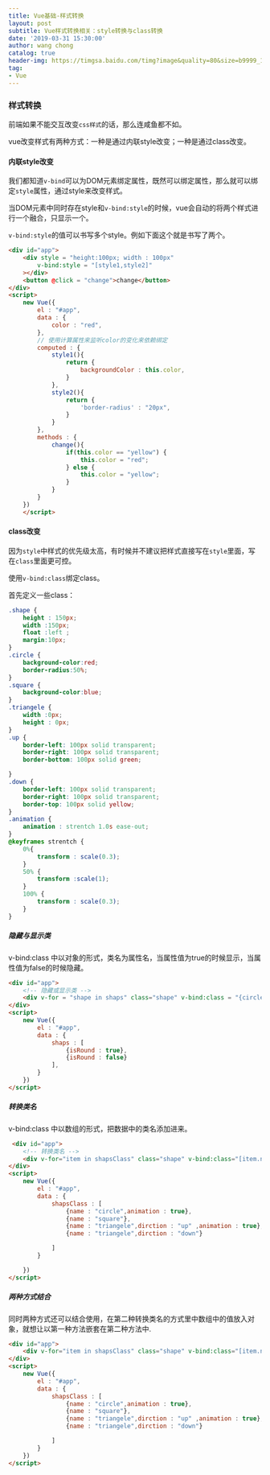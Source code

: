 ```yaml
---
title: Vue基础-样式转换
layout: post
subtitle: Vue样式转换相关：style转换与class转换
date: '2019-03-31 15:30:00'
author: wang chong
catalog: true
header-img: https://timgsa.baidu.com/timg?image&quality=80&size=b9999_10000&sec=1554026785443&di=02cb27b4261a056c17ecca6c27e1c433&imgtype=0&src=http%3A%2F%2Faliyunzixunbucket.oss-cn-beijing.aliyuncs.com%2Fjpg%2F1c7a3a847672e9bc5cc2605b9a39938b.jpg%3Fx-oss-process%3Dimage%2Fresize%2Cp_100%2Fauto-orient%2C1%2Fquality%2Cq_90%2Fformat%2Cjpg%2Fwatermark%2Cimage_eXVuY2VzaGk%3D%2Ct_100
tag:
- Vue
---
```


### 样式转换
前端如果不能交互改变`css样式`的话，那么连咸鱼都不如。

vue改变样式有两种方式：一种是通过内联style改变；一种是通过class改变。
#### 内联style改变
我们都知道`v-bind`可以为DOM元素绑定属性，既然可以绑定属性，那么就可以绑定`style`属性，通过style来改变样式。

当DOM元素中同时存在style和`v-bind:style`的时候，vue会自动的将两个样式进行一个融合，只显示一个。

`v-bind:style`的值可以书写多个style。例如下面这个就是书写了两个。
```html
<div id="app">
    <div style = "height:100px; width : 100px"
        v-bind:style = "[style1,style2]"
    ></div>
    <button @click = "change">change</button>
</div>
<script>
    new Vue({
        el : "#app",
        data : {
            color : "red",
        },
        // 使用计算属性来监听color的变化来依赖绑定
        computed : {
            style1(){
                return {
                    backgroundColor : this.color,
                }
            },
            style2(){
                return {
                    'border-radius' : "20px",
                }
            }
        },
        methods : {
            change(){
                if(this.color == "yellow") {
                    this.color = "red";
                } else {
                    this.color = "yellow";
                }
            }
        }
    })
    </script>
```
#### class改变
因为`style`中样式的优先级太高，有时候并不建议把样式直接写在`style`里面，写在`class`里面更可控。

使用`v-bind:class`绑定class。

首先定义一些class：
```css
.shape {
    height : 150px;
    width :150px;
    float :left ;
    margin:10px;
}
.circle {
    background-color:red;
    border-radius:50%;
}
.square {
    background-color:blue;
}
.triangele {
    width :0px;
    height : 0px;
}
.up {
    border-left: 100px solid transparent;
    border-right: 100px solid transparent;
    border-bottom: 100px solid green;

}
.down {
    border-left: 100px solid transparent;
    border-right: 100px solid transparent;
    border-top: 100px solid yellow;
}
.animation {
    animation : strentch 1.0s ease-out;
}
@keyframes strentch {
    0%{
        transform : scale(0.3);
    }
    50% {
        transform :scale(1);
    }
    100% {
        transform : scale(0.3);
    }
}
```

##### 隐藏与显示类

v-bind:class 中以对象的形式，类名为属性名，当属性值为true的时候显示，当属性值为false的时候隐藏。
```html
<div id="app">
    <!-- 隐藏或显示类 -->
    <div v-for = "shape in shaps" class="shape" v-bind:class = "{circle : shape.isRound,square :! shape.isRound }"></div>
</div>
<script>
    new Vue({
        el : "#app",
        data : {
            shaps : [
                {isRound : true},
                {isRound : false}
            ],
        }
    })
</script>
```

##### 转换类名
 
 v-bind:class 中以数组的形式，把数据中的类名添加进来。
```html
 <div id="app">
    <!-- 转换类名 -->
    <div v-for="item in shapsClass" class="shape" v-bind:class="[item.name,item.dirction ? item.dirction : '']"></div>
</div>
<script>
    new Vue({
        el : "#app",
        data : {
            shapsClass : [
                {name : "circle",animation : true},
                {name : "square"},
                {name : "triangele",dirction : "up" ,animation : true},
                {name : "triangele",dirction : "down"}

            ]
        }

    })
</script>
```

##### 两种方式结合

同时两种方式还可以结合使用，在第二种转换类名的方式里中数组中的值放入对象，就想让以第一种方法嵌套在第二种方法中.
```html
<div id="app">
    <div v-for="item in shapsClass" class="shape" v-bind:class="[item.name,item.dirction ? item.dirction : '', {animation : item.animation}]"></div>
</div>
<script>
    new Vue({
        el : "#app",
        data : {
            shapsClass : [
                {name : "circle",animation : true},
                {name : "square"},
                {name : "triangele",dirction : "up" ,animation : true},
                {name : "triangele",dirction : "down"}

            ]
        }
    })
</script>
```